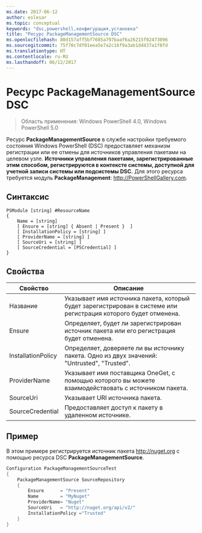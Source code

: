 ```yaml
---
ms.date: 2017-06-12
author: eslesar
ms.topic: conceptual
keywords: "dsc,powershell,конфигурация,установка"
title: "Ресурс PackageManagementSource DSC"
ms.openlocfilehash: 80d157aff5bf7685a797baaf6a26215f02473096
ms.sourcegitcommit: 75f70c7df01eea5e7a2c16f9a3ab1dd437a1f8fd
ms.translationtype: HT
ms.contentlocale: ru-RU
ms.lasthandoff: 06/12/2017
---
```

# <a name="dsc-packagemanagementsource-resource"></a>Ресурс PackageManagementSource DSC

> Область применения: Windows PowerShell 4.0, Windows PowerShell 5.0

Ресурс **PackageManagementSource** в службе настройки требуемого состояния Windows PowerShell (DSC) предоставляет механизм регистрации или ее отмены для источников управления пакетами на целевом узле. **Источники управления пакетами, зарегистрированные этим способом, регистрируются в контексте системы, доступной для учетной записи системы или подсистемы DSC.** Для этого ресурса требуется модуль **PackageManagement**: http://PowerShellGallery.com.

## <a name="syntax"></a>Синтаксис

```
PSModule [string] #ResourceName
{
    Name = [string]
    [ Ensure = [string] { Absent | Present }  ]
    [ InstallationPolicy = [string] ]
    [ ProviderName = [string] ]
    [ SourceUri = [string] ]
    [ SourceCredential = [PSCredential] ]
}
```

## <a name="properties"></a>Свойства
|  Свойство  |  Описание   | 
|---|---| 
| Название| Указывает имя источника пакета, который будет зарегистрирован в системе или регистрация которого будет отменена.| 
| Ensure| Определяет, будет ли зарегистрирован источник пакета или его регистрация будет отменена.| 
| InstallationPolicy| Определяет, доверяете ли вы источнику пакета. Одно из двух значений: "Untrusted", "Trusted".| 
| ProviderName| Указывает имя поставщика OneGet, с помощью которого вы можете взаимодействовать с источником пакета.| 
| SourceUri| Указывает URI источника пакета.| 
| SourceCredential| Предоставляет доступ к пакету в удаленном источнике.| 

## <a name="example"></a>Пример

В этом примере регистрируется источник пакета http://nuget.org с помощью ресурса DSC **PackageManagementSource**.

```powershell
Configuration PackageManagementSourceTest
{    
    PackageManagementSource SourceRepository
    {
        Ensure      = "Present" 
        Name        = "MyNuget" 
        ProviderName= "Nuget" 
        SourceUri   = "http://nuget.org/api/v2/"   
        InstallationPolicy ="Trusted" 
    }
}
```

